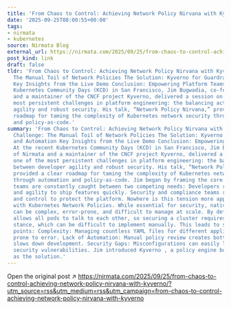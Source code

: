```yaml
---
title: 'From Chaos to Control: Achieving Network Policy Nirvana with Kyverno'
date: '2025-09-25T08:00:55+00:00'
tags:
- nirmata
- kubernetes
source: Nirmata Blog
external_url: https://nirmata.com/2025/09/25/from-chaos-to-control-achieving-network-policy-nirvana-with-kyverno/?utm_source=rss&utm_medium=rss&utm_campaign=from-chaos-to-control-achieving-network-policy-nirvana-with-kyverno
post_kind: link
draft: false
tldr: 'From Chaos to Control: Achieving Network Policy Nirvana with Kyverno The Challenge:
  The Manual Toil of Network Policies The Solution: Kyverno for Guardrails and Automation
  Key Insights from the Live Demo Conclusion: Empowering Platform Teams At the recent
  Kubernetes Community Days (KCD) in San Francisco, Jim Bugwadia, co-founder of Nirmata
  and a maintainer of the CNCF project Kyverno, delivered a session on one of the
  most persistent challenges in platform engineering: the balancing act between developer
  agility and robust security. His talk, “Network Policy Nirvana,” provided a clear
  roadmap for taming the complexity of Kubernetes network security through automation
  and policy-as-code.'
summary: 'From Chaos to Control: Achieving Network Policy Nirvana with Kyverno The
  Challenge: The Manual Toil of Network Policies The Solution: Kyverno for Guardrails
  and Automation Key Insights from the Live Demo Conclusion: Empowering Platform Teams
  At the recent Kubernetes Community Days (KCD) in San Francisco, Jim Bugwadia, co-founder
  of Nirmata and a maintainer of the CNCF project Kyverno, delivered a session on
  one of the most persistent challenges in platform engineering: the balancing act
  between developer agility and robust security. His talk, “Network Policy Nirvana,”
  provided a clear roadmap for taming the complexity of Kubernetes network security
  through automation and policy-as-code. Jim began by framing the core problem. Platform
  teams are constantly caught between two competing needs: Developers require self-service
  and agility to ship features quickly. Security and compliance teams require guardrails
  and control to protect the platform. Nowhere is this tension more apparent than
  with Kubernetes Network Policies. While essential for security, native Network Policies
  can be complex, error-prone, and difficult to manage at scale. By default, Kubernetes
  allows all pods to talk to each other, so securing a cluster requires a “deny-by-default”
  stance, which can be difficult to implement manually. This leads to several pain
  points: Complexity: Managing countless YAML files for different applications is
  prone to error. Lack of Automation: Manual policy review creates bottlenecks and
  slows down development. Security Gaps: Misconfigurations can easily lead to unintended
  security vulnerabilities. Jim introduced Kyverno , a policy engine built for Kubernetes,
  as the solution.'
---
```

Open the original post ↗ https://nirmata.com/2025/09/25/from-chaos-to-control-achieving-network-policy-nirvana-with-kyverno/?utm_source=rss&utm_medium=rss&utm_campaign=from-chaos-to-control-achieving-network-policy-nirvana-with-kyverno
